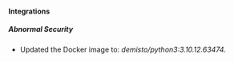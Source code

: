 #### Integrations
##### Abnormal Security
- Updated the Docker image to: *demisto/python3:3.10.12.63474*.
